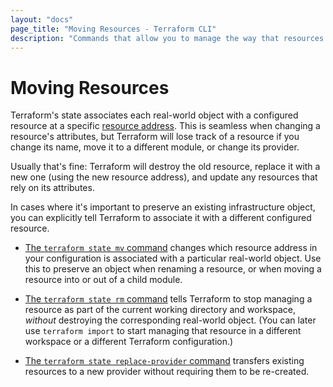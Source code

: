 ```yaml
---
layout: "docs"
page_title: "Moving Resources - Terraform CLI"
description: "Commands that allow you to manage the way that resources are tracked in state. They are helpful when you move or change resources."
---
```


# Moving Resources

Terraform's state associates each real-world object with a configured resource
at a specific [resource address](/docs/cli/state/resource-addressing.html). This
is seamless when changing a resource's attributes, but Terraform will lose track
of a resource if you change its name, move it to a different module, or change
its provider.

Usually that's fine: Terraform will destroy the old resource, replace it with a
new one (using the new resource address), and update any resources that rely on
its attributes.

In cases where it's important to preserve an existing infrastructure object, you
can explicitly tell Terraform to associate it with a different configured
resource.

- [The `terraform state mv` command](/docs/cli/commands/state/mv.html) changes
  which resource address in your configuration is associated with a particular
  real-world object. Use this to preserve an object when renaming a resource, or
  when moving a resource into or out of a child module.

- [The `terraform state rm` command](/docs/cli/commands/state/rm.html) tells
  Terraform to stop managing a resource as part of the current working directory
  and workspace, _without_ destroying the corresponding real-world object. (You
  can later use `terraform import` to start managing that resource in a
  different workspace or a different Terraform configuration.)

- [The `terraform state replace-provider` command](/docs/cli/commands/state/replace-provider.html)
  transfers existing resources to a new provider without requiring them to be
  re-created.
